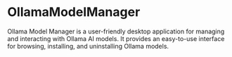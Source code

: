# OllamaModelManager
Ollama Model Manager is a user-friendly desktop application for managing and interacting with Ollama AI models. It provides an easy-to-use interface for browsing, installing, and uninstalling Ollama models.
